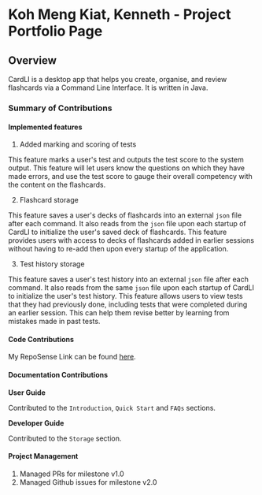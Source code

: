 # Koh Meng Kiat, Kenneth - Project Portfolio Page

## Overview
CardLI is a desktop app that helps you create, organise, and review flashcards via a Command Line
Interface. It is written in Java.

### Summary of Contributions

#### Implemented features
1. Added marking and scoring of tests

This feature marks a user's test and outputs the test score to the system output.
This feature will let users know the questions on which they have made errors, and use 
the test score to gauge their overall competency with the content on the flashcards.

2. Flashcard storage

This feature saves a user's decks of flashcards into an external `json` file after
each command. It also reads from the `json` file upon each startup of CardLI to
initialize the user's saved deck of flashcards. 
This feature provides users with access to decks of flashcards added in earlier
sessions without having to re-add then upon every startup of the application. 

3. Test history storage

This feature saves a user's test history into an external `json` file after each 
command. It also reads from the same `json` file upon each startup of CardLI to 
initialize the user's test history.
This feature allows users to view tests that they had previously done, including
tests that were completed during an earlier session. This can help them revise 
better by learning from mistakes made in past tests. 

#### Code Contributions

My RepoSense Link can be found [here](https://nus-cs2113-ay2122s1.github.io/tp-dashboard/?search=&sort=groupTitle&sortWithin=title&since=2021-09-25&timeframe=commit&mergegroup=&groupSelect=groupByRepos&breakdown=false&tabOpen=true&tabType=authorship&tabAuthor=xRossKoh&tabRepo=AY2122S1-CS2113T-F12-1%2Ftp%5Bmaster%5D&authorshipIsMergeGroup=false&authorshipFileTypes=docs~functional-code~test-code~other&authorshipIsBinaryFileTypeChecked=false).

#### Documentation Contributions

**User Guide**

Contributed to the `Introduction`, `Quick Start` and `FAQs` sections.

**Developer Guide** 

Contributed to the `Storage` section.

#### Project Management

1. Managed PRs for milestone v1.0
2. Managed Github issues for milestone v2.0

